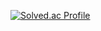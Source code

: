 

[![Solved.ac Profile](http://mazassumnida.wtf/api/v2/generate_badge?boj=duddnddnfl)](https://solved.ac/duddnddnfl/)
